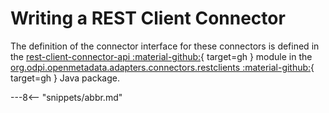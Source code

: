 <!-- SPDX-License-Identifier: CC-BY-4.0 -->
<!-- Copyright Contributors to the ODPi Egeria project 2020. -->

# Writing a REST Client Connector


The definition of the connector interface for these connectors is
defined in the [rest-client-connector-api :material-github:](https://github.com/odpi/egeria/tree/master/open-metadata-implementation/adapters/open-connectors/rest-client-connectors/rest-client-connectors-api){ target=gh } module in the
[org.odpi.openmetadata.adapters.connectors.restclients :material-github:](https://github.com/odpi/egeria/tree/master/open-metadata-implementation/adapters/open-connectors/rest-client-connectors/rest-client-connector-api/src/main/java/org/odpi/openmetadata/adapters/connectors/restclients){ target=gh } Java package.


---8<-- "snippets/abbr.md"


